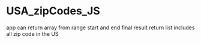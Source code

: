 # USA_zipCodes_JS
app can return array from range start and end final result return list includes all zip code in the US 
